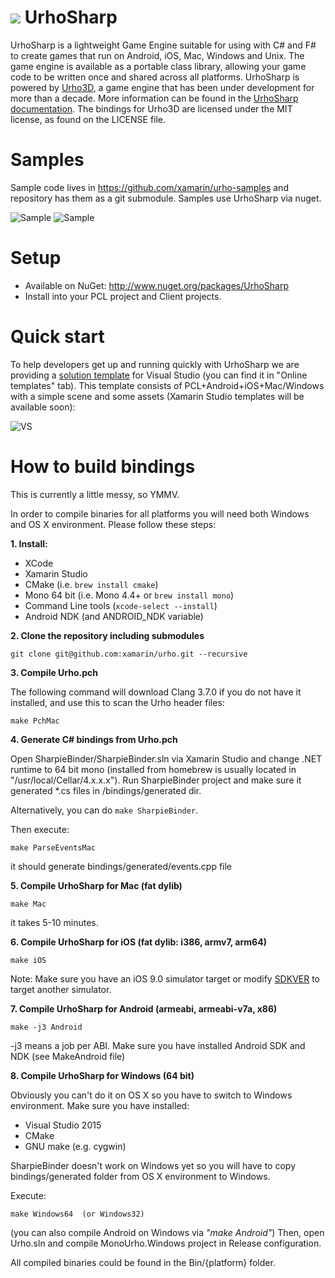 # ![](http://developer.xamarin.com/guides/cross-platform/urho/introduction/Images/UrhoSharp_icon.png) UrhoSharp

UrhoSharp is a lightweight Game Engine suitable for using with C# and
F# to create games that run on Android, iOS, Mac, Windows and
Unix. The game engine is available as a portable class library,
allowing your game code to be written once and shared across all
platforms. UrhoSharp is powered by [Urho3D](http://urho3d.github.io/),
a game engine that has been under development for more than a decade.
More information can be found in the [UrhoSharp
documentation](http://developer.xamarin.com/guides/cross-platform/urho/introduction/).
The bindings for Urho3D are licensed under the MIT license, as found
on the LICENSE file.

# Samples

Sample code lives in https://github.com/xamarin/urho-samples and
repository has them as a git submodule. Samples use UrhoSharp via nuget.

![Sample](https://github.com/xamarin/urho-samples/raw/master/SamplyGame/Screenshots/Video.gif) ![Sample](https://github.com/xamarin/urho-samples/raw/master/FormsSample/Screenshots/Android.gif)

# Setup

* Available on NuGet: http://www.nuget.org/packages/UrhoSharp
* Install into your PCL project and Client projects.

# Quick start

To help developers get up and running quickly with UrhoSharp we are
providing a [solution
template](https://visualstudiogallery.msdn.microsoft.com/0851993e-16e9-417e-92f2-6bdb39308ed2)
for Visual Studio (you can find it in "Online templates" tab).  This
template consists of PCL+Android+iOS+Mac/Windows with a simple scene
and some assets (Xamarin Studio templates will be available soon):

![VS](https://habrastorage.org/files/f22/b49/ded/f22b49dedc264396a47015784bd9b35f.gif)

# How to build bindings

This is currently a little messy, so YMMV.

In order to compile binaries for all platforms you will need both
Windows and OS X environment.  Please follow these steps:

**1. Install:**

- XCode
- Xamarin Studio
- CMake (i.e. `brew install cmake`)
- Mono 64 bit (i.e. Mono 4.4+ or `brew install mono`)
- Command Line tools (`xcode-select --install`)
- Android NDK (and ANDROID_NDK variable)

**2. Clone the repository including submodules**

```
git clone git@github.com:xamarin/urho.git --recursive
```

**3. Compile Urho.pch**

The following command will download Clang 3.7.0 if you do not have it
installed, and use this to scan the Urho header files:

```
make PchMac
```

**4. Generate C# bindings from Urho.pch**

Open SharpieBinder/SharpieBinder.sln via Xamarin Studio and change
.NET runtime to 64 bit mono (installed from homebrew is usually
located in "/usr/local/Cellar/4.x.x.x"). Run SharpieBinder project and
make sure it generated *.cs files in /bindings/generated dir.

Alternatively, you can do `make SharpieBinder`.

Then execute:

```
make ParseEventsMac
```

it should generate bindings/generated/events.cpp file

**5. Compile UrhoSharp for Mac (fat dylib)**
```
make Mac
```
it takes 5-10 minutes.

**6. Compile UrhoSharp for iOS (fat dylib: i386, armv7, arm64)**
```
make iOS
```

Note: Make sure you have an iOS 9.0 simulator target or modify
[SDKVER](https://github.com/xamarin/urho/blob/master/MakeiOS#L3) to
target another simulator.

**7. Compile UrhoSharp for Android (armeabi, armeabi-v7a, x86)** 
```
make -j3 Android
```
-j3 means a job per ABI. Make sure you have installed Android SDK and NDK (see MakeAndroid file)

**8. Compile UrhoSharp for Windows (64 bit)**

Obviously you can't do it on OS X so you have to switch to Windows
environment. Make sure you have installed:

- Visual Studio 2015
- CMake
- GNU make (e.g. cygwin)

SharpieBinder doesn't work on Windows yet so you will have to copy
bindings/generated folder from OS X environment to Windows.

Execute:
```
make Windows64  (or Windows32)
```

(you can also compile Android on Windows via *"make Android"*)
Then, open Urho.sln and compile MonoUrho.Windows project in Release configuration.

All compiled binaries could be found in the Bin/{platform} folder.

